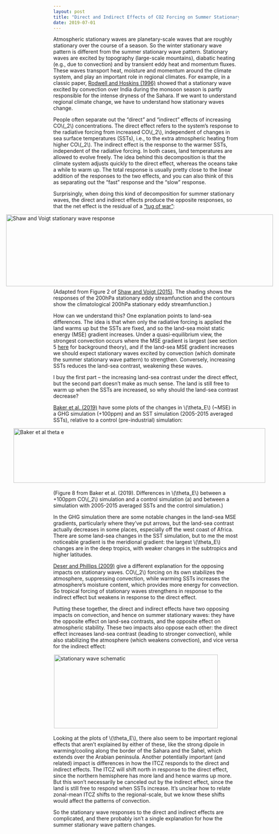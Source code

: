 ```yaml
---
layout: post
title: "Direct and Indirect Effects of CO2 Forcing on Summer Stationary Waves"
date: 2019-07-01
---
```


<p>Atmospheric stationary waves are planetary-scale waves that are roughly stationary over the course of a season. So the winter stationary wave pattern is different from the summer stationary wave pattern. Stationary waves are excited by topography (large-scale mountains), diabatic heating (e.g., due to convection) and by transient eddy heat and momentum fluxes. These waves transport heat, moisture and momentum around the climate system, and play an important role in regional climates. For example, in a classic paper, <a href="https://rmets.onlinelibrary.wiley.com/doi/10.1002/qj.49712253408">Rodwell and Hoskins (1996)</a> showed that a stationary wave excited by convection over India during the monsoon season is partly responsible for the intense dryness of the Sahara. If we want to understand regional climate change, we have to understand how stationary waves change.</p>

<p>People often separate out the “direct” and “indirect” effects of increasing CO\(_2\) concentrations. The direct effect refers to the system’s response to the radiative forcing from increased CO\(_2\), independent of changes in sea surface temperatures (SSTs), i.e., to the extra atmospheric heating from higher CO\(_2\). The indirect effect is the response to the warmer SSTs, independent of the radiative forcing. In both cases, land temperatures are allowed to evolve freely. The idea behind this decomposition is that the climate system adjusts quickly to the direct effect, whereas the oceans take a while to warm up. The total response is usually pretty close to the linear addition of the responses to the two effects, and you can also think of this as separating out the “fast” response and the “slow” response.</p>

<p>Surprisingly, when doing this kind of decomposition for summer stationary waves, the direct and indirect effects produce the opposite responses, so that the net effect is the residual of a <a href="https://www.nature.com/articles/ngeo2449.pdf">“tug of war”</a>:</p>

<img src="http://nicklutsko.github.io/notes/images/Shaw_Voigt_Stationary.png" alt="Shaw and Voigt stationary wave response" style="position:absolute; left:100px; width:725px;height:195px;" class="center">
<br /><br /><br /><br /><br /><br /><br /><br /><br /><br /><br />

<p>(Adapted from Figure 2 of <a href="https://www.nature.com/articles/ngeo2449.pdf">Shaw and Voigt (2015)</a>. The shading shows the responses of the 200hPa stationary eddy streamfunction and the contours show the climatological 200hPa stationary eddy streamfunction.)</p> 

<p>How can we understand this? One explanation points to land-sea differences. The idea is that when only the radiative forcing is applied the land warms up but the SSTs are fixed, and so the land-sea moist static energy (MSE) gradient increases. Under a quasi-equilibrium view, the strongest convection occurs where the MSE gradient is largest (see section 5 <a href="https://journals.ametsoc.org/doi/pdf/10.1175/JAS3916.1">here</a> for background theory), and if the land-sea MSE gradient increases we should expect stationary waves excited by convection (which dominate the summer stationary wave pattern) to strengthen. Conversely, increasing SSTs reduces the land-sea contrast, weakening these waves.</p> 

<p>I buy the first part – the increasing land-sea contrast under the direct effect, but the second part doesn’t make as much sense. The land is still free to warm up when the SSTs are increased, so why should the land-sea contrast decrease?</p> 

<p><a href="https://link.springer.com/content/pdf/10.1007%2Fs00382-019-04786-1.pdf">Baker et al. (2019)</a> have some plots of the changes in \(\theta_E\) (~MSE) in a GHG simulation (+100ppm) and an SST simulation (2005-2015 averaged SSTs), relative to a control (pre-industrial) simulation:</p> 

<img src="http://nicklutsko.github.io/notes/images/Baker_et_al_theta_e.png" alt="Baker et al theta e" style="position:absolute; left:120px; width:684px;height:148px;" class="center">
<br /><br /><br /><br /><br /><br /><br /><br /><br />

<p>(Figure 8 from Baker et al. (2019). Differences in \(\theta_E\) between a +100ppm CO\(_2\) simulation and a control simulation (a) and between a simulation with 2005-2015 averaged SSTs and the control simulation.)</p> 

<p>In the GHG simulation there are some notable changes in the land-sea MSE gradients, particularly where they’ve put arrows, but the land-sea contrast actually decreases in some places, especially off the west coast of Africa. There are some land-sea changes in the SST simulation, but to me the most noticeable gradient is the meridional gradient: the largest \(\theta_E\) changes are in the deep tropics, with weaker changes in the subtropics and higher latitudes.</p>

<p><a href="https://journals.ametsoc.org/doi/full/10.1175/2008JCLI2453.1">Deser and Phillips (2009)</a> give a different explanation for the opposing impacts on stationary waves. CO\(_2\) forcing on its own stabilizes the atmosphere, suppressing convection, while warming SSTs increases the atmosphere’s moisture content, which provides more energy for convection. So tropical forcing of stationary waves strengthens in response to the indirect effect but weakens in response to the direct effect.</p>

<p>Putting these together, the direct and indirect effects have two opposing impacts on convection, and hence on summer stationary waves: they have the opposite effect on land-sea contrasts, and the opposite effect on atmospheric stability. These two impacts also oppose each other: the direct effect increases land-sea contrast (leading to stronger convection), while also stabilizing the atmosphere (which weakens convection), and vice versa for the indirect effect:</p>

<img src="http://nicklutsko.github.io/notes/images/stationary_wave_schematic.jpg" alt="stationary wave schematic" style="position:absolute; left:230px; width:445px;height:200px;" class="center">
<br /><br /><br /><br /><br /><br /><br /><br /><br /><br /><br /><br />

<p>Looking at the plots of \(\theta_E\), there also seem to be important regional effects that aren’t explained by either of these, like the strong dipole in warming/cooling along the border of the Sahara and the Sahel, which extends over the Arabian peninsula. Another potentially important (and related) impact is differences in how the ITCZ responds to the direct and indirect effects. The ITCZ will shift north in response to the direct effect, since the northern hemisphere has more land and hence warms up more. But this won’t necessarily be canceled out by the indirect effect, since the land is still free to respond when SSTs increase. It’s unclear how to relate zonal-mean ITCZ shifts to the regional-scale, but we know these shifts would affect the patterns of convection.</p> 

<p>So the stationary wave responses to the direct and indirect effects are complicated, and there probably isn’t a single explanation for how the summer stationary wave pattern changes.</p> 

